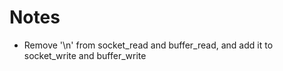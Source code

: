# Notes
- Remove '\n' from socket_read and buffer_read, and add it to socket_write and buffer_write
